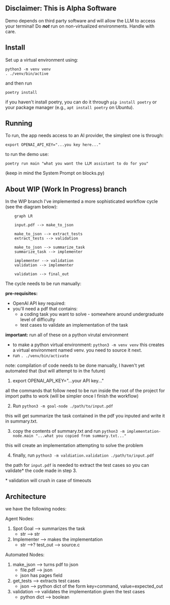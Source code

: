 ## Disclaimer: This is Alpha Software
Demo depends on third party software and will allow the LLM to access your terminal! Do ***not*** run on non-virtualized environments. Handle with care.

## Install
Set up a virtual environment using:
```
python3 -m venv venv
. ./venv/bin/active
```
and then run 
```
poetry install
```

if you haven't install poetry, you can do it through ```pip install poetry``` or your package manager (e.g., ```apt install poetry``` on Ubuntu).

## Running
To run, the app needs access to an AI provider, the simplest one is through:

```export OPENAI_API_KEY="...you key here..."```

to run the demo use:

```poetry run main "what you want the LLM assistant to do for you"```

(keep in mind the System Prompt on blocks.py)

## About WIP (Work In Progress) branch
In the WIP branch I've implemented a more sophisticated workflow cycle (see the diagram below):

```mermaid
    graph LR

    input.pdf --> make_to_json

    make_to_json --> extract_tests
    extract_tests --> validation

    make_to_json --> summarize_task
    summarize_task --> implementer
    
    implementer --> validation
    validation --> implementer

    validation --> final_out
```

The cycle needs to be run manually:

**pre-requisites:**
* OpenAI API key required:
* you'll need a pdf that contains:
    * a coding task you want to solve - somewhere around undergraduate level of difficulty
    * test cases to validate an implementation of the task

**important:** run all of these on a python virutal environment
* to make a python virtual environment: `python3 -m venv venv`
this creates a virtual environment named venv. you need to source it next.
* run `. ./venv/bin/activate`

note: compilation of code needs to be done manually, I haven't yet automated that (but will attempt to in the future)

1. export OPENAI_API_KEY="...your API key..."

all the commands that follow need to be run inside the root of the project for import paths to work (will be simpler once I finish the workflow)

2. Run `python3 -m goal-node ./path/to/input.pdf`

this will get summarize the task contained in the pdf you inputed and write it in summary.txt.

3. copy the contents of summary.txt and run `python3 -m implementation-node.main "...what you copied from summary.txt..."` 

this will create an implementation attempting to solve the problem

4. finally, run `python3 -m valdiation.validation ./path/to/input.pdf`

the path for `input.pdf` is needed to extract the test cases so you can validate\* the code made in step 3.

\* validation will crush in case of timeouts
## Architecture
we have the following nodes:

Agent Nodes:
1. Spot Goal --> summarizes the task
    + str --> str
2. Implementer --> makes the implementation
    + str -->? test_out --> source.c

Automated Nodes:
1. make_json --> turns pdf to json
    + file.pdf --> json
    + json has pages field
2. get_tests --> extracts test cases
    + json --> python dict of the form key=command, value=expected_out
3. validation --> validates the implementation given the test cases
    + python dict --> boolean